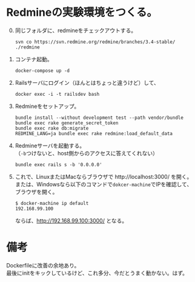 # Redmineの実験環境をつくる。

0. 同じフォルダに、redmineをチェックアウトする。  
	```
	svn co https://svn.redmine.org/redmine/branches/3.4-stable/ ./redmine
	```  

1. コンテナ起動。  
	```
	docker-compose up -d
	```  

2. Railsサーバにログイン（ほんとはちょっと違うけど）して、
	```
	docker exec -i -t railsdev bash
	```

3. Redmineをセットアップ。
	```
	bundle install --without development test --path vendor/bundle
	bundle exec rake generate_secret_token
	bundle exec rake db:migrate
	REDMINE_LANG=ja bundle exec rake redmine:load_default_data
	```

4. Redmineサーバを起動する。  
	（`-b`つけないと、host側からのアクセスに答えてくれない）  
	```
	bundle exec rails s -b '0.0.0.0'
	```

5. これで、LinuxまたはMacならブラウザで http://localhost:3000/ を開く。
	または、Windowsなら以下のコマンドで`dokcer-machine`でIPを確認して、ブラウザを開く。  
	```
	$ docker-machine ip default
	192.168.99.100
	```
	ならば、http://192.168.99.100:3000/ となる。

# 備考

Dockerfileに改善の余地あり。  
最後にinitをキックしているけど、これ多分、今だとうまく動かない。はず。  

